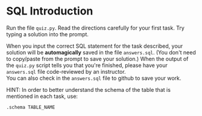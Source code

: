 SQL Introduction
================

Run the file `quiz.py`. Read the directions carefully for your first task. Try typing a solution into the prompt.

When you input the correct SQL statement for the task described, your solution will be __automagically__ saved in the file `answers.sql`. (You don't need to copy/paste from the prompt to save your solution.)
When the output of the `quiz.py` script tells you that you're finished, please have your `answers.sql` file code-reviewed by an instructor.  
You can also check in the `answers.sql` file to github to save your work.

HINT: In order to better understand the schema of the table that is mentioned in each task, use:
```
.schema TABLE_NAME
```
